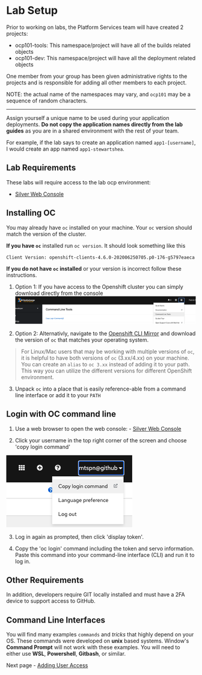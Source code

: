 # Lab Setup
Prior to working on labs, the Platform Services team will have created 2
projects:
- ocp101-tools: This namespace/project will have all of the builds related objects
- ocp101-dev: This namespace/project will have all the deployment related objects

One member from your group has been given administrative rights to the projects
and is responsible for adding all other members to each project.

NOTE: the actual name of the namespaces may vary, and `ocp101` may be a sequence of random characters.

---
Assign yourself a unique name to be used during your application deployments.
**Do not copy the application names directly from the lab guides** as you are in a
shared environment with the rest of your team.

For example, if the lab says to create an application named `app1-[username]`, I
would create an app named `app1-stewartshea`.

## Lab Requirements
These labs will require access to the lab ocp environment:
- [Silver Web Console](https://console.apps.silver.devops.gov.bc.ca/)


## Installing OC

You may already have `oc` installed on your machine. Your `oc` version should match the version of the cluster. 

__If you have `oc`__ installed run `oc version`. It should look something like this
```shell
Client Version: openshift-clients-4.6.0-202006250705.p0-176-g5797eaeca
```

__If you do not have `oc` installed__ or your version is incorrect follow these instructions.

1. Option 1:
If you have access to the Openshift cluster you can simply download directly from the console
![cluster download link](./images/01_setup_cli_tools.png)

2. Option 2:
Alternativly, navigate to the [Openshift CLI Mirror](https://mirror.openshift.com/pub/openshift-v4/clients/ocp/) and download the version of `oc` that matches your operating system. 

> For Linux/Mac users that may be working with multiple versions of `oc`, it is helpful to have both versions of `oc` (3.xx/4.xx) on your machine. You can create an `alias` to `oc 3.xx` instead of adding it to your path. This way you can utilize the different versions for different OpenShift environment.

3. Unpack `oc` into a place that is easily reference-able from a command line interface or add it to your `PATH`

## Login with OC command line

1. Use a web browser to open the web console: - [Silver Web Console](https://console.apps.silver.devops.gov.bc.ca/)

2. Click your username in the top right corner of the screen and choose 'copy login command' 

![](./images/01_login.png)

3. Log in again as prompted, then click 'display token'. 

4. Copy the 'oc login' command including the token and servo information. Paste this command into your command-line interface (CLI) and run it to log in.


## Other Requirements

In addition, developers require GIT locally installed and must have a 2FA device to support access to GitHub.


## Command Line Interfaces

You will find many examples `commands` and _tricks_ that highly depend on your OS. These commands were developed on __unix__ based systems. Window's __Command Prompt__ will not work with these examples. You will need to either use __WSL__, __Powershell__, __Gitbash__, or similar.

Next page - [Adding User Access](./01_adding_team_members.md)